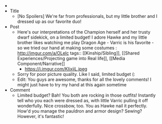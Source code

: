 -
- Title
	- [No Spoilers] We're far from professionals, but my little brother and I dressed up as our favorite duo!
- Post
	- Here's our interpretations of the Champion herself and her trusty dwarf sidekick, on a limited budget! I adore Hawke and my little brother likes watching me play Dragon Age - Varric is his favorite - so we tried our hand at making some costumes : http://imgur.com/a/OLelc
	  tags:: [[Kinship/Sibling]], [[Shared Experiences/Projecting game into Real life]], [[Media Component/Narrative]]
		- https://i.imgur.com/KIixijL.jpeg
	- Sorry for poor picture quality. Like I said, limited budget (:
	- Edit: You guys are awesome, thanks for all the lovely comments! I might just have to try my hand at this again sometime
- Comment
	- Limited budget? Bah! You both are rocking in those outfits! Instantly tell who you each were dressed as, with little Varric pulling it off wonderfully. Nice crossbow, too. You as Hawke nail it perfectly. How'd you manage the pauldron and armor design? Sewing? However, it's fantastic!